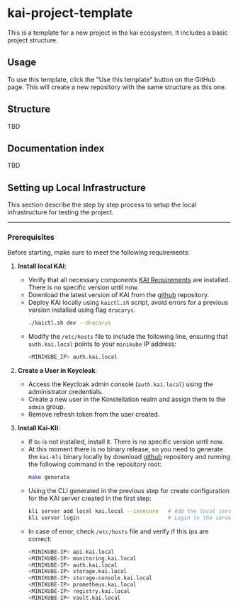 # kai-project-template

This is a template for a new project in the kai ecosystem. It includes a basic project structure.

## Usage

To use this template, click the "Use this template" button on the GitHub page. This will create a new repository with the same structure as this one.

## Structure

TBD

## Documentation index

TBD

## Setting up Local Infrastructure

This section describe the step by step process to setup the local infrastructure for testing the project.

---

### Prerequisites

Before starting, make sure to meet the following requirements:

1. **Install local KAI**:
   - Verify that all necessary components [KAI Requirements](https://github.com/konstellation-io/kai?tab=readme-ov-file#requirements) are installed. There is no specific version until now.
   - Download the latest version of KAI from the [github](https://github.com/konstellation-io/kai) repository.
   - Deploy KAI locally using `kaictl.sh` script, avoid errors for a previous version installed using flag `dracarys`.
        ```bash
        ./kaictl.sh dev --dracarys
        ```
   - Modify the `/etc/hosts` file to include the following line, ensuring that `auth.kai.local` points to your `minikube` IP address:
        ```bash
        <MINIKUBE_IP> auth.kai.local
        ```

2. **Create a User in Keycloak**:
   - Access the Keycloak admin console (`auth.kai.local`) using the administrator credentials.
   - Create a new user in the Konstellation realm and assign them to the `admin` group.
   - Remove refresh token from the user created.

3. **Install Kai-Kli**:
   - If `Go` is not installed, install it. There is no specific version until now.
   - At this moment there is no binary release, so you need to generate the `kai-kli` binary locally by download [github](https://github.com/konstellation-io/kai-kli) repository and running the following command in the repository root:
        ```bash
        make generate
        ```
   - Using the CLI generated in the previous step for create configuration for the KAI server created in the first step:
        ```bash
        kli server add local kai.local --insecure   # Add the local server without security
        kli server login                            # Login to the server with the user created in Keycloak
        ```
   - In case of error, check `/etc/hosts` file and verify if this ips are correct:
        ```bash
        <MINIKUBE-IP> api.kai.local
        <MINIKUBE-IP> monitoring.kai.local
        <MINIKUBE-IP> auth.kai.local
        <MINIKUBE-IP> storage.kai.local
        <MINIKUBE-IP> storage-console.kai.local
        <MINIKUBE-IP> prometheus.kai.local
        <MINIKUBE-IP> registry.kai.local
        <MINIKUBE-IP> vault.kai.local
        ```
